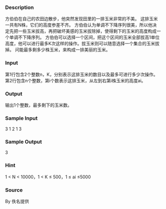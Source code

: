 
### Description
方伯伯在自己的农田边散步，他突然发现田里的一排玉米非常的不美。
这排玉米一共有N株，它们的高度参差不齐。
方伯伯认为单调不下降序列很美，所以他决定先把一些玉米拔高，再把破坏美感的玉米拔除掉，使得剩下的玉米的高度构成一个单调不下降序列。
方伯伯可以选择一个区间，把这个区间的玉米全部拔高1单位高度，他可以进行最多K次这样的操作。拔玉米则可以随意选择一个集合的玉米拔掉。
问能最多剩多少株玉米，来构成一排美丽的玉米。

### Input

第1行包含2个整数n，K，分别表示这排玉米的数目以及最多可进行多少次操作。
第2行包含n个整数，第i个数表示这排玉米，从左到右第i株玉米的高度ai。

### Output

输出1个整数，最多剩下的玉米数。
### Sample Input
3 1
2 1 3

### Sample Output
3
### Hint
1 < N < 10000，1 < K ≤ 500，1 ≤ ai ≤5000
### Source
By 佚名提供